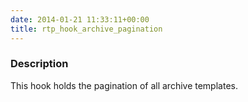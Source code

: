 ```yaml
---
date: 2014-01-21 11:33:11+00:00
title: rtp_hook_archive_pagination
---
```


### Description


This hook holds the pagination of all archive templates.
